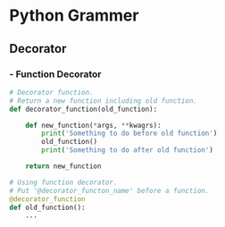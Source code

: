 Python Grammer
==============

Decorator
---------

### - Function Decorator
```python
# Decorator function.
# Return a new function including old function.
def decorator_function(old_function):

    def new_function(*args, **kwagrs):
        print('Something to do before old function')
        old_function()
        print('Something to do after old function')

    return new_function

# Using function decorator.
# Put '@decorator_functon_name' before a function.
@decorator_function
def old_function():
    ...
```